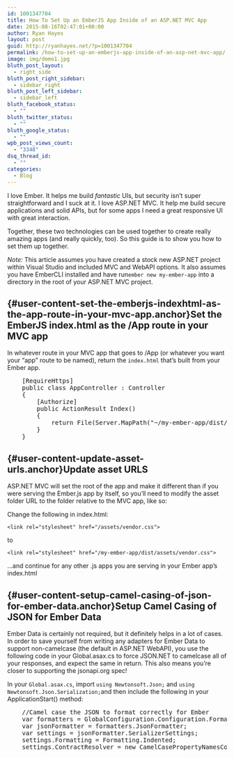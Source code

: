 ```yaml
---
id: 1001347704
title: How To Set Up an EmberJS App Inside of an ASP.NET MVC App
date: 2015-08-16T02:47:01+00:00
author: Ryan Hayes
layout: post
guid: http://ryanhayes.net/?p=1001347704
permalink: /how-to-set-up-an-emberjs-app-inside-of-an-asp-net-mvc-app/
image: img/demo1.jpg
bluth_post_layout:
  - right_side
bluth_post_right_sidebar:
  - sidebar_right
bluth_post_left_sidebar:
  - sidebar_left
bluth_facebook_status:
  - ""
bluth_twitter_status:
  - ""
bluth_google_status:
  - ""
wpb_post_views_count:
  - "3348"
dsq_thread_id:
  - ""
categories:
  - Blog
---
```

I love Ember. It helps me build _fantastic_ UIs, but security isn&#8217;t super straightforward and I suck at it. I love ASP.NET MVC. It help me build secure applications and solid APIs, but for some apps I need a great responsive UI with great interaction.

Together, these two technologies can be used together to create really amazing apps (and really quickly, too). So this guide is to show you how to set them up together.<!--more-->

_Note:_ This article assumes you have created a stock new ASP.NET project within Visual Studio and included MVC and WebAPI options. It also assumes you have EmberCLI installed and have run`ember new my-ember-app` into a directory in the root of your ASP.NET MVC project.

## [](https://gist.github.com/RyannosaurusRex/063c76e2d3eb756989f3#set-the-emberjs-indexhtml-as-the-app-route-in-your-mvc-app){#user-content-set-the-emberjs-indexhtml-as-the-app-route-in-your-mvc-app.anchor}Set the EmberJS index.html as the /App route in your MVC app

In whatever route in your MVC app that goes to /App (or whatever you want your &#8220;app&#8221; route to be named), return the `index.html` that&#8217;s built from your Ember app.

<div class="highlight highlight-source-cs">
  <pre>    [RequireHttps]
    <span class="pl-k">public</span> <span class="pl-k">class</span> <span class="pl-en">AppController</span> : <span class="pl-k">Controller</span>
    {
        [Authorize]
        <span class="pl-k">public</span> ActionResult <span class="pl-en">Index</span>()
        {
            <span class="pl-k">return</span> File(Server.MapPath(<span class="pl-s"><span class="pl-pds">"</span>~/my-ember-app/dist/<span class="pl-pds">"</span></span>) + <span class="pl-s"><span class="pl-pds">"</span>index.html<span class="pl-pds">"</span></span>, <span class="pl-s"><span class="pl-pds">"</span>text/html<span class="pl-pds">"</span></span>);
        }
    }</pre>
</div>

## [](https://gist.github.com/RyannosaurusRex/063c76e2d3eb756989f3#update-asset-urls){#user-content-update-asset-urls.anchor}Update asset URLS

ASP.NET MVC will set the root of the app and make it different than if you were serving the Ember.js app by itself, so you&#8217;ll need to modify the asset folder URL to the folder relative to the MVC app, like so:

Change the following in index.html:

`<link rel="stylesheet" href="/assets/vendor.css">`

to

`<link rel="stylesheet" href="/my-ember-app/dist/assets/vendor.css">`

&#8230;and continue for any other .js apps you are serving in your Ember app&#8217;s index.html

## [](https://gist.github.com/RyannosaurusRex/063c76e2d3eb756989f3#setup-camel-casing-of-json-for-ember-data){#user-content-setup-camel-casing-of-json-for-ember-data.anchor}Setup Camel Casing of JSON for Ember Data

Ember Data is certainly not required, but it definitely helps in a lot of cases. In order to save yourself from writing any adapters for Ember Data to support non-camelcase (the default in ASP.NET WebAPI), you use the following code in your Global.asax.cs to force JSON.NET to camelcase all of your responses, and expect the same in return. This also means you&#8217;re closer to supporting the jsonapi.org spec!

In your `Global.asax.cs`, import `using Newtonsoft.Json;` and `using Newtonsoft.Json.Serialization;`and then include the following in your ApplicationStart() method:

<div class="highlight highlight-source-cs">
  <pre>    <span class="pl-c">//Camel case the JSON to format correctly for Ember</span>
    <span class="pl-k">var</span> formatters = GlobalConfiguration.Configuration.Formatters;
    <span class="pl-k">var</span> jsonFormatter = formatters.JsonFormatter;
    <span class="pl-k">var</span> settings = jsonFormatter.SerializerSettings;
    settings.Formatting = Formatting.Indented;
    settings.ContractResolver = <span class="pl-k">new</span> CamelCasePropertyNamesContractResolver();</pre>
</div>